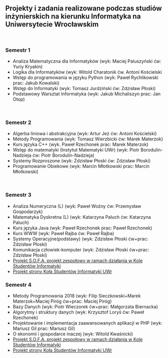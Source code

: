 

<h2>Projekty i zadania realizowane podczas studiów inżynierskich na kierunku Informatyka na Uniwersytecie Wrocławskim</h2>
<br>
<h3>Semestr 1</h3>
<ul>
  <li>Analiza Matematyczna dla Informatyków (wyk: Maciej Paluszyński ćw: Yuriy Kryakin)</li>
  <li>Logika dla Informatyków (wyk: Witold Charatonik ćw. Antoni Kościelski</li>
  <li>Wstęp do programowania w języku Python (wyk: Paweł Rychlikowski prac: Jakub Kowalski)</li>
  <li>Wstęp do Informatyki (wyk: Tomasz Jurdziński ćw: Zdzisław Płoski)</li>
  <li>Podstawowy Warsztat Informatyka (wyk: Jakub Michaliszyn prac: Jan Otop)</li>
</ul>
<br>
<h3>Semestr 2</h3>
<ul>
  <li>Algerba liniowa i abstrakcyjna (wyk: Artur Jeż ćw: Antoni Kościelski)</li>
  <li>Metody Programowania (wyk: Tomasz Wierzbicki ćw: Marek Materzok)</li>
  <li>Kurs języka C++ (wyk. Paweł Rzechonek prac: Marek Materzok)</li>
  <li>Wstęp do matematyki (Instytut Matematyki UWr) (wyk: Piotr Borodulin-Nadzieja ćw: Piotr Borodulin-Nadzieja)</li>
  <li>Systemy Rozproszone (wyk: Zdzisław Płoski ćw: Zdzisław Płoski)</li>
  <li>Programowanie Obiekowe (wyk: Marcin Młotkowski prac: Marcin Młotkowski)</li>
</ul>
<br>
<h3>Semestr 3</h3>
<ul>
  <li>Analiza Numeryczna (L) (wyk: Paweł Woźny ćw: Przemysław Gospodarzyk)</li>
  <li>Matematyka Dyskretna (L) (wyk: Katarzyna Paluch ćw: Katarzyna Paluch)</li>
  <li>Kurs języka Java (wyk: Paweł Rzechonek prac: Paweł Rzechonek)</li>
  <li>Kurs WWW (wyk: Paweł Rajba ćw: Paweł Rajba)</li>
  <li>Systemy Operacyjne(podstawy) (wyk: Zdzisław Płoski ćw+prac: Zdzisław Płoski)</li>
  <li>Komunikacja człowiek-komputer (wyk: Zdzisław Płoski ćw+prac: Zdzisław Płoski)</li>
  <li><a href="https://github.com/ProjektSOFA">Projekt S.O.F.A. projekt zespołowy w ramach działania w Kole Studentów Informatyki</a></li>
  <li><a href="https://github.com/kamarkiewicz/Strona_KSI">Projekt strony Koła Studentów Informatyki UWr</a></li>
</ul>
<h3>Semestr 4</h3>
<ul>
  <li>Metody Programowania 2018 (wyk: Filip Sieczkowski+Marek Materzok+Maciej Piróg ćw+prac: Maciej Piróg)</li>
  <li>Bazy Danych (wyk: Piotr Wieczorek ćw+prac: Małgorzata Biernacka)</li>
  <li>Algorytmy i struktury danych (wyk: Krzysztof Loryś ćw: Paweł Rzechonek) </li>
  <li>Projektowanie i implementacja zaawansowanych aplikacji w PHP (wyk: Mariusz Gil prac: Mariusz Gil)</li>
  <li>O ekonomii i gospodarce inaczej (wyk: Witold Kwaśnicki)</li>
  <li><a href="https://github.com/ProjektSOFA">Projekt S.O.F.A. projekt zespołowy w ramach działania w Kole Studentów Informatyki</a></li>
  <li><a href="https://github.com/kamarkiewicz/Strona_KSI">Projekt strony Koła Studentów Informatyki UWr</a></li>
</ul>
